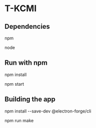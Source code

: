 # T-KCMI

## Dependencies

npm

node

## Run with npm

npm install

npm start

## Building the app

npm install --save-dev @electron-forge/cli

npm run make
